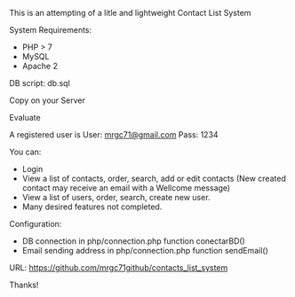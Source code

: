 This is an attempting of a litle and lightweight Contact List System

System Requirements:
- PHP > 7
- MySQL
- Apache 2

DB script: db.sql

Copy on your Server

Evaluate

A registered user is 
	User: mrgc71@gmail.com
	Pass: 1234


You can:
- Login
- View a list of contacts, order, search, add or edit contacts (New created contact may receive an email with a Wellcome message)
- View a list of users, order, search, create new user.
- Many desired features not completed.



Configuration:
- DB connection in php/connection.php function conectarBD()
- Email sending address in php/connection.php function sendEmail()

URL: https://github.com/mrgc71github/contacts_list_system


Thanks!